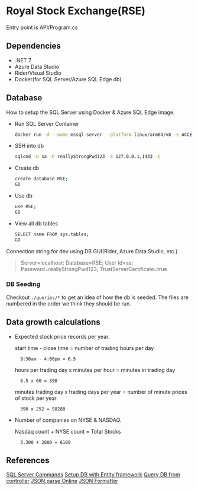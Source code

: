 # Royal Stock Exchange(RSE)

Entry point is API/Program.cs

## Dependencies

- .NET 7
- Azure Data Studio
- Rider/Visual Studio
- Docker(for SQL Server/Azure SQL Edge db)

## Database

How to setup the SQL Server using Docker & Azure SQL Edge image.

- Run SQL Server Container

  ```sh
  docker run -d --name mssql-server --platform linux/arm64/v8 -e ACCEPT_EULA=Y -e SA_PASSWORD=reallyStrongPwd123 -p 1433:1433 mcr.microsoft.com/azure-sql-edge
  ```

- SSH into db

  ```sh
  sqlcmd -U sa -P reallyStrongPwd123 -S 127.0.0.1,1433 -C
  ```

- Create db

  ```sh
  create database RSE;
  GO
  ```

- Use db

  ```sh
  use RSE;
  GO
  ```

- View all db tables

  ```sh
  SELECT name FROM sys.tables;
  GO
  ```

Connection string for dev using DB GUI(Rider, Azure Data Studio, etc.)

> Server=localhost; Database=RSE; User Id=sa; Password=reallyStrongPwd123; TrustServerCertificate=true

### DB Seeding

Checkout `./queries/*` to get an idea of how the db is seeded.
The files are numbered in the order we think they should be run.


## Data growth calculations

- Expected stock price records per year.

  start time - close time = number of trading hours per day

        9:30am - 4:00pm = 6.5

  hours per trading day x minutes per hour = minutes in trading day

        6.5 x 60 = 390

  minutes trading day x trading days per year = number of minute prices of stock per year

        390 x 252 = 98280

- Number of companies on NYSE & NASDAQ.

  Nasdaq count + NYSE count = Total Stocks

        3,300 + 2800 = 6100


## References

[SQL Server Commands](https://www.mssqltips.com/sqlservertip/7432/sql-cheat-sheet-sql-server-tsql-commands/)
[Setup DB with Entity framework](https://www.youtube.com/watch?v=qkJ9keBmQWo&ab_channel=IAmTimCorey)
[Query DB from controller](https://makingloops.com/refactoring-db-calls-out-of-controllers/)
[JSON.parse Online](https://codebeautify.org/string-to-json-online)
[JSON Formatter](https://jsonformatter.org/)